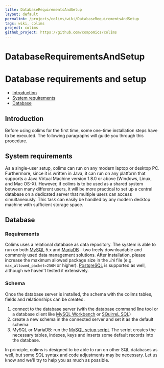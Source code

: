 ```yaml
---
title: DatabaseRequirementsAndSetup
layout: default
permalink: /projects/colims/wiki/DatabaseRequirementsAndSetup
tags: wiki, colims
project: colims
github_project: https://github.com/compomics/colims
---
```


# DatabaseRequirementsAndSetup
# Database requirements and setup 
 
  * [Introduction](#introduction)
  * [System requirements](#system-requirements)
  * [Database](#database)

## Introduction

Before using colims for the first time, some one-time installation steps have to be executed. The following paragraphs will guide you through this procedure.

## System requirements

As a single-user setup, colims can run on any modern laptop or desktop PC. Furthermore, since it is written in Java, it can run on any platform that supports a Java Virtual Machine version 1.8.0 or above (Windows, Linux, and Mac OS-X). However, if colims is to be used as a shared system between many different users, it will be more practical to set up a central database on a dedicated server that multiple users can access simultaneously. This task can easily be handled by any modern desktop machine with sufficient storage space.  

## Database

### Requirements
Colims uses a relational database as data repository. The system is able to run on both [MySQL](http://dev.mysql.com/) 5.x and [MariaDB](https://mariadb.org/en/) - two freely downloadable and commonly used data management solutions. After installation, please increase the maximum allowed package size in the *.ini* file (e.g. `max_allowed_packet=256M` or higher). [PostgreSQL](http://dev.mysql.com/) is supported as well, although we haven't tested it extensively.

### Schema
Once the database server is installed, the schema with the colims tables, fields and relationships can be created.

  1. connect to the database server (with the database command line tool or a database client like [MySQL Workbench](http://www.mysql.com/products/workbench/) or [SQuirreL SQL](http://www.squirrelsql.org/))
  2. create a new schema in the connected server and set it as the default schema
  3. MySQL or MariaDB: run the [MySQL setup script](http://genesis.ugent.be/colims/colims_db_setup.sql). The script creates the necessary tables, indexes, keys and inserts some default records into the database.

In principle, colims is designed to be able to run on other SQL databases as well, but some SQL syntax and code adjustments may be necessary. Let us know and we'll try to help you as much as possible.